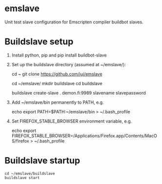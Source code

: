 # emslave
Unit test slave configuration for Emscripten compiler buildbot slaves.

# Buildslave setup

1. Install python, pip and pip install buildbot-slave

2. Set up the buildslave directory (assumed at ~/emslave/):


    cd ~
    git clone https://github.com/juj/emslave

    cd ~/emslave/
    mkdir buildslave
    cd buildslave

    buildslave create-slave . demon.fi:9989 slavename slavepassword

3. Add ~/emslave/bin permanently to PATH, e.g.


    echo export PATH=\$PATH:~/emslave/bin > ~/.bash_profile

4. Set FIREFOX_STABLE_BROWSER environment variable, e.g.


    echo export FIREFOX_STABLE_BROWSER=/Applications/Firefox.app/Contents/MacOS/firefox > ~/.bash_profile

# Buildslave startup

    cd ~/emslave/buildslave
    buildslave start
